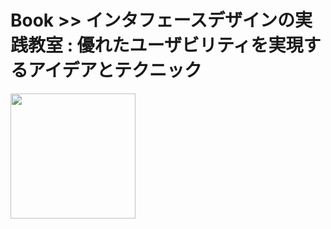 # Book >> インタフェースデザインの実践教室 : 優れたユーザビリティを実現するアイデアとテクニック

<img src="https://cover.openbd.jp/9784873116082.jpg" style="width: 200px"/>